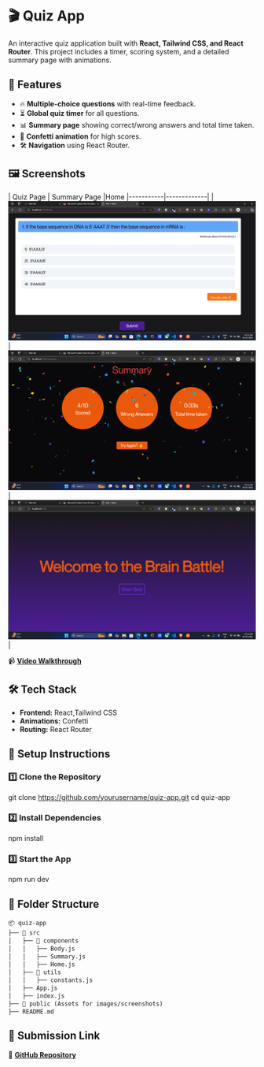 # 🎬 Quiz App

An interactive quiz application built with **React, Tailwind CSS, and React Router**. This project includes a timer, scoring system, and a detailed summary page with animations.

## 🚀 Features
- 🔥 **Multiple-choice questions** with real-time feedback.
- ⏳ **Global quiz timer** for all questions.
- 📊 **Summary page** showing correct/wrong answers and total time taken.
- 🎉 **Confetti animation** for high scores.
- 🛠 **Navigation** using React Router.

## 🖼 Screenshots
| Quiz Page | Summary Page |Home
|-----------|-------------|
| ![Quiz Page](./public/Screenshot%20(99).png) | ![Summary Page](./public/Screenshot%20(100).png) | ![Summary Page](./public/Screenshot%20(98).png) |

📹 **[Video Walkthrough](https://drive.google.com/file/d/1Djtw-Sqf7rVXKBZlUIER4Zut0juOmi90/view?usp=drive_link)**

## 🛠 Tech Stack
- **Frontend:** React,Tailwind CSS
- **Animations:**  Confetti
- **Routing:** React Router

## 📝 Setup Instructions
### 1️⃣ Clone the Repository
git clone https://github.com/yourusername/quiz-app.git
cd quiz-app

### 2️⃣ Install Dependencies

npm install

### 3️⃣ Start the App

npm run dev


## 📁 Folder Structure
```
📦 quiz-app
├── 📂 src
│   ├── 📂 components
│   │   ├── Body.js
│   │   ├── Summary.js
│   │   ├── Home.js
│   ├── 📂 utils
│   │   ├── constants.js
│   ├── App.js
│   ├── index.js
├── 📂 public (Assets for images/screenshots)
├── README.md
```

## 🔗 Submission Link
📌 **[GitHub Repository](https://github.com/Satish2369/quiz-app)**
